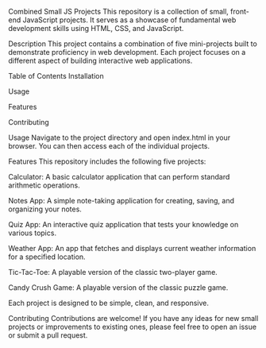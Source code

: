 Combined Small JS Projects
This repository is a collection of small, front-end JavaScript projects. It serves as a showcase of fundamental web development skills using HTML, CSS, and JavaScript.

Description
This project contains a combination of five mini-projects built to demonstrate proficiency in web development. Each project focuses on a different aspect of building interactive web applications.

Table of Contents
Installation

Usage

Features

Contributing




Usage
Navigate to the project directory and open index.html in your browser. You can then access each of the individual projects.

Features
This repository includes the following five projects:

Calculator: A basic calculator application that can perform standard arithmetic operations.

Notes App: A simple note-taking application for creating, saving, and organizing your notes.

Quiz App: An interactive quiz application that tests your knowledge on various topics.

Weather App: An app that fetches and displays current weather information for a specified location.

Tic-Tac-Toe: A playable version of the classic two-player game.

Candy Crush Game: A playable version of the classic puzzle game.

Each project is designed to be simple, clean, and responsive.

Contributing
Contributions are welcome! If you have any ideas for new small projects or improvements to existing ones, please feel free to open an issue or submit a pull request.